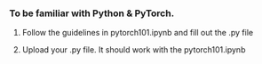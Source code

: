 ### To be familiar with Python & PyTorch.

1. Follow the guidelines in pytorch101.ipynb and fill out the .py file

2. Upload your .py file. It should work with the pytorch101.ipynb
